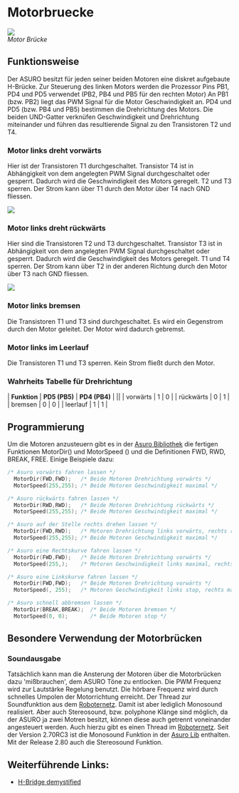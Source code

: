 # Motorbruecke

![](%assets_url%/motorbridge.jpg)  
*Motor Brücke*

## Funktionsweise

Der ASURO besitzt für jeden seiner beiden Motoren eine diskret aufgebaute H-Brücke. Zur Steuerung des linken Motors werden die Prozessor Pins PB1, PD4 und PD5 verwendet (PB2, PB4 und PB5 für den rechten Motor) An PB1 (bzw. PB2) liegt das PWM Signal für die Motor Geschwindigkeit an. PD4 und PD5 (bzw. PB4 und PB5) bestimmen die Drehrichtung des Motors. Die beiden UND-Gatter verknüfen Geschwindigkeit und Drehrichtung miteinander und führen das resultierende Signal zu den Transistoren T2 und T4. 

### Motor links dreht vorwärts

Hier ist der Transistoren T1 durchgeschaltet. Transistor T4 ist in Abhängigkeit von dem angelegten PWM Signal durchgeschaltet oder gesperrt. Dadurch wird die Geschwindigkeit des Motors geregelt. T2 und T3 sperren. Der Strom kann über T1 durch den Motor über T4 nach GND fliessen. 

![](%assets_url%/motorbridge_forw.jpg)

### Motor links dreht rückwärts

Hier sind die Transistoren T2 und T3 durchgeschaltet. Transistor T3 ist in Abhängigkeit von dem angelegten PWM Signal durchgeschaltet oder gesperrt. Dadurch wird die Geschwindigkeit des Motors geregelt. T1 und T4 sperren. Der Strom kann über T2 in der anderen Richtung durch den Motor über T3 nach GND fliessen. 

![](%assets_url%/motorbridge_back.jpg)

### Motor links bremsen

Die Transistoren T1 und T3 sind durchgeschaltet. Es wird ein Gegenstrom durch den Motor geleitet. Der Motor wird dadurch gebremst. 

### Motor links im Leerlauf

Die Transistoren T1 und T3 sperren. Kein Strom fließt durch den Motor. 

### Wahrheits Tabelle für Drehrichtung 

| **Funktion** | **PD5 (PB5)** | **PD4 (PB4)** |
||
| vorwärts       | 1             | 0             |
| rückwärts         | 0             | 1             |
| bremsen      | 0             | 0             |
| leerlauf     | 1             | 1             |

## Programmierung

Um die Motoren anzusteuern gibt es in der [Asuro Bibliothek]((http://www.asurowiki.de/pmwiki/pmwiki.php/Main/Bibliothek)) die fertigen Funktionen MotorDir() und MotorSpeed () und die Definitionen FWD, RWD, BREAK, FREE. Einige Beispiele dazu: 

```c
/* Asuro vorwärts fahren lassen */  
  MotorDir(FWD,FWD);   /* Beide Motoren Drehrichtung vorwärts */  
  MotorSpeed(255,255); /* Beide Motoren Geschwindigkeit maximal */

/* Asuro rückwärts fahren lassen */  
  MotorDir(RWD,RWD);   /* Beide Motoren Drehrichtung rückwärts */  
  MotorSpeed(255,255); /* Beide Motoren Geschwindigkeit maximal */

/* Asuro auf der Stelle rechts drehen lassen */  
  MotorDir(FWD,RWD);   /* Motoren Drehrichtung links vorwärts, rechts rückwärts */  
  MotorSpeed(255,255); /* Beide Motoren Geschwindigkeit maximal */

/* Asuro eine Rechtskurve fahren lassen */  
  MotorDir(FWD,FWD);   /* Beide Motoren Drehrichtung vorwärts */  
  MotorSpeed(255,);    /* Motoren Geschwindigkeit links maximal, rechts stop */

/* Asuro eine Linkskurve fahren lassen */  
  MotorDir(FWD,FWD);   /* Beide Motoren Drehrichtung vorwärts */  
  MotorSpeed(, 255);   /* Motoren Geschwindigkeit links stop, rechts maximal */

/* Asuro schnell abbremsen lassen */  
  MotorDir(BREAK,BREAK);  /* Beide Motoren bremsen */  
  MotorSpeed(0, 0);       /* Beide Motoren stop */
```  

## Besondere Verwendung der Motorbrücken

### Soundausgabe

Tatsächlich kann man die Ansterung der Motoren über die Motorbrücken dazu 'mißbrauchen', dem ASURO Töne zu entlocken. Die PWM Frequenz wird zur Lautstärke Regelung benutzt. Die hörbare Frequenz wird durch schnelles Umpolen der Motorrichtung erreicht. Der Thread zur Soundfunktion aus dem [Roboternetz](http://www.roboternetz.de/phpBB2/zeigebeitrag.php?t=23716). Damit ist aber lediglich Monosound realisiert. Aber auch Stereosound, bzw. polyphone Klänge sind möglich, da der ASURO ja zwei Motren besitzt, können diese auch getrennt voneinander angesteuert werden. Auch hierzu gibt es einen Thread im [Roboternetz](http://www.roboternetz.de/phpBB2/zeigebeitrag.php?t=31867). Seit der Version 2.70RC3 ist die Monosound Funktion in der [Asuro Lib](http://www.asurowiki.de/pmwiki/pmwiki.php/Main/Bibliothek) enthalten. Mit der Release 2.80 auch die Stereosound Funktion. 

## Weiterführende Links:

* [H-Bridge demystified](http://www.barello.net/Papers/H-Bridge.pdf)

